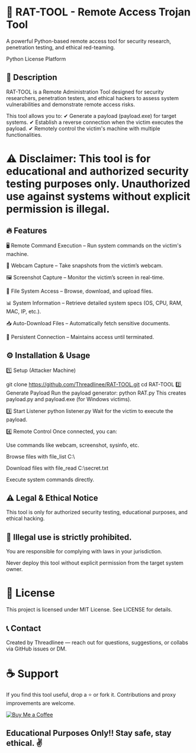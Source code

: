 # 🔴 RAT-TOOL - Remote Access Trojan Tool
A powerful Python-based remote access tool for security research, penetration testing, and ethical red-teaming.

Python
License
Platform

## 📌 Description
RAT-TOOL is a Remote Administration Tool designed for security researchers, penetration testers, and ethical hackers to assess system vulnerabilities and demonstrate remote access risks.

This tool allows you to:
✔ Generate a payload (payload.exe) for target systems.
✔ Establish a reverse connection when the victim executes the payload.
✔ Remotely control the victim's machine with multiple functionalities.

# ⚠ Disclaimer: This tool is for educational and authorized security testing purposes only. Unauthorized use against systems without explicit permission is illegal.

## 🔥 Features
🖥️ Remote Command Execution – Run system commands on the victim's machine.

📸 Webcam Capture – Take snapshots from the victim’s webcam.

🖼️ Screenshot Capture – Monitor the victim’s screen in real-time.

📂 File System Access – Browse, download, and upload files.

📊 System Information – Retrieve detailed system specs (OS, CPU, RAM, MAC, IP, etc.).

📥 Auto-Download Files – Automatically fetch sensitive documents.

🔌 Persistent Connection – Maintains access until terminated.

## ⚙️ Installation & Usage
1️⃣ Setup (Attacker Machine)

git clone https://github.com/Threadlinee/RAT-TOOL.git
cd RAT-TOOL
2️⃣ Generate Payload
Run the payload generator:
python RAT.py
This creates payload.py and payload.exe (for Windows victims).

3️⃣ Start Listener
python listener.py
Wait for the victim to execute the payload.

4️⃣ Remote Control
Once connected, you can:

Use commands like webcam, screenshot, sysinfo, etc.

Browse files with file_list C:\

Download files with file_read C:\secret.txt

Execute system commands directly.

## ⚠ Legal & Ethical Notice
This tool is only for authorized security testing, educational purposes, and ethical hacking.

## 🚨 Illegal use is strictly prohibited.

You are responsible for complying with laws in your jurisdiction.

Never deploy this tool without explicit permission from the target system owner.

# 📜 License
This project is licensed under MIT License. See LICENSE for details.

## 📞 Contact
Created by Threadlinee — reach out for questions, suggestions, or collabs via GitHub issues or DM.

# ☕ Support
If you find this tool useful, drop a ⭐ or fork it. Contributions and proxy improvements are welcome.

[![Buy Me a Coffee](https://ko-fi.com/img/githubbutton_sm.svg)](https://ko-fi.com/G2G114SBVV)

## Educational Purposes Only!! Stay safe, stay ethical. ✌️



